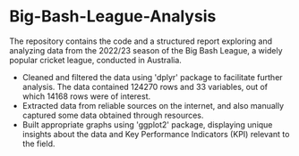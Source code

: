 # Big-Bash-League-Analysis
The repository contains the code and a structured report exploring and analyzing data from the 2022/23 season of the Big Bash League, a widely popular cricket league, conducted in Australia.

- Cleaned and filtered the data using 'dplyr' package to facilitate further analysis. The data contained 124270 rows and 33 variables, out of which 14168 rows were of interest.
- Extracted data from reliable sources on the internet, and also manually captured some data obtained through resources.
- Built appropriate graphs using 'ggplot2' package, displaying unique insights about the data and Key Performance Indicators (KPI) relevant to the field. 
